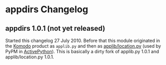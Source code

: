 # appdirs Changelog

## appdirs 1.0.1 (not yet released)

Started this changelog 27 July 2010. Before that this module originated in the
[Komodo](http://www.activestate.com/komodo) product as `applib.py` and then as
[applib/location.py](http://github.com/ActiveState/applib/blob/master/applib/location.py)
(used by PyPM in [ActivePython](http://www.activestate.com/activepython)). This
is basically a dirty fork of applib.py 1.0.1 and applib/location.py 1.0.1.


